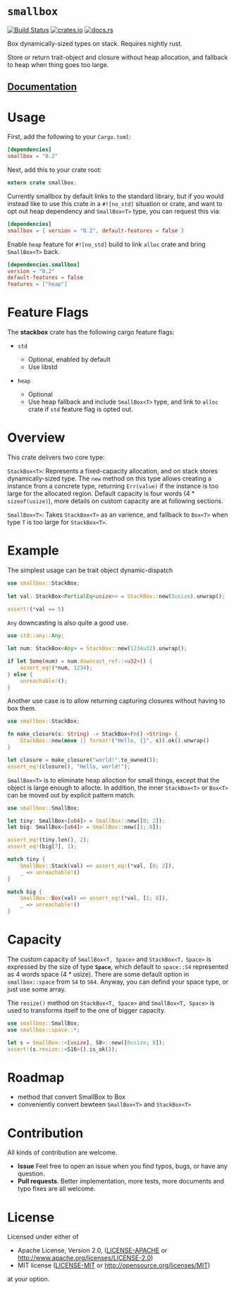# `smallbox`

[![Build Status](https://travis-ci.org/goandylok/smallbox.svg?branch=master)](https://travis-ci.org/goandylok/smallbox)
[![crates.io](https://img.shields.io/crates/v/stackbox.svg)](https://crates.io/crates/smallbox)
[![docs.rs](https://docs.rs/stackbox/badge.svg)](https://docs.rs/smallbox)

Box dynamically-sized types on stack. Requires nightly rust.

Store or return trait-object and closure without heap allocation, and fallback to heap when thing goes too large.

## [**Documentation**](https://docs.rs/smallbox/)

# Usage
First, add the following to your `Cargo.toml`:

```toml
[dependencies]
smallbox = "0.2"
```

Next, add this to your crate root:

```rust
extern crate smallbox;
```

Currently smallbox by default links to the standard library, but if you would
instead like to use this crate in a `#![no_std]` situation or crate, and want to 
opt out heap dependency and `SmallBox<T>` type, you can request this via:

```toml
[dependencies]
smallbox = { version = "0.2", default-features = false }
```

Enable `heap` feature for `#![no_std]` build to link `alloc` crate
and bring `SmallBox<T>` back.

```toml
[dependencies.smallbox]
version = "0.2"
default-features = false
features = ["heap"]
```


# Feature Flags

The **stackbox** crate has the following cargo feature flags:

- `std`
  - Optional, enabled by default
  - Use libstd


- `heap`
  - Optional
  - Use heap fallback and include `SmallBox<T>` type, and link to `alloc` crate if `std`
    feature flag is opted out.


# Overview
This crate delivers two core type:

 `StackBox<T>`: Represents a fixed-capacity allocation, and on stack stores dynamically-sized type. 
 The `new` method on this type allows creating a instance from a concrete type, 
 returning `Err(value)` if the instance is too large for the allocated region. 
 Default capacity is four words (4 * `sizeof(usize)`), more details on custom capacity are at following sections.

 
 `SmallBox<T>`: Takes `StackBox<T>` as an varience, and fallback to `Box<T>` when type `T` is too large for `StackBox<T>`.


# Example
The simplest usage can be trait object dynamic-dispatch
```rust
use smallbox::StackBox;
 
let val: StackBox<PartialEq<usize>> = StackBox::new(5usize).unwrap();
 
assert!(*val == 5)
```

`Any` downcasting is also quite a good use.

```rust
use std::any::Any;

let num: StackBox<Any> = StackBox::new(1234u32).unwrap();

if let Some(num) = num.downcast_ref::<u32>() {
    assert_eq!(*num, 1234);
} else {
    unreachable!();
}
```

Another use case is to allow returning capturing closures without having to box them.

```rust
use smallbox::StackBox;

fn make_closure(s: String) -> StackBox<Fn()->String> {
    StackBox::new(move || format!("Hello, {}", s)).ok().unwrap()
}

let closure = make_closure("world!".to_owned());
assert_eq!(closure(), "Hello, world!");
```

`SmallBox<T>` is to eliminate heap alloction for small things, except that
the object is large enough to allocte. 
In addition, the inner `StackBox<T>` or `Box<T>` can be moved out by explicit pattern match.

```rust
use smallbox::SmallBox;

let tiny: SmallBox<[u64]> = SmallBox::new([0; 2]);
let big: SmallBox<[u64]> = SmallBox::new([1; 8]);

assert_eq!(tiny.len(), 2);
assert_eq!(big[7], 1);

match tiny {
    SmallBox::Stack(val) => assert_eq!(*val, [0; 2]),
    _ => unreachable!()
}

match big {
    SmallBox::Box(val) => assert_eq!(*val, [1; 8]),
    _ => unreachable!()
}
```


# Capacity
The custom capacity of `SmallBox<T, Space>` and `StackBox<T，Space>` is expressed by the size of type **`Space`**, 
which default to `space::S4` represented as 4 words space (4 * usize). 
There are some default option in `smallbox::space` from `S4` to `S64`. 
Anyway, you can defind your space type, or just use some array.

The `resize()` method on `StackBox<T, Space>` and `SmallBox<T, Space>` is used to transforms itself to the one of bigger capacity.

```rust
use smallbox::SmallBox;
use smallbox::space::*;

let s = SmallBox::<[usize], S8>::new([0usize; 8]);
assert!(s.resize::<S16>().is_ok());
```


# Roadmap
- method that convert SmallBox<T> to Box<T>
- conveniently convert bewteen `SmallBox<T>` and `StackBox<T>`


# Contribution

All kinds of contribution are welcome.

- **Issue** Feel free to open an issue when you find typos, bugs, or have any question.
- **Pull requests**. Better implementation, more tests, more documents and typo fixes are all welcome.


# License

Licensed under either of

 * Apache License, Version 2.0, ([LICENSE-APACHE](LICENSE-APACHE) or http://www.apache.org/licenses/LICENSE-2.0)
 * MIT license ([LICENSE-MIT](LICENSE-MIT) or http://opensource.org/licenses/MIT)

at your option.